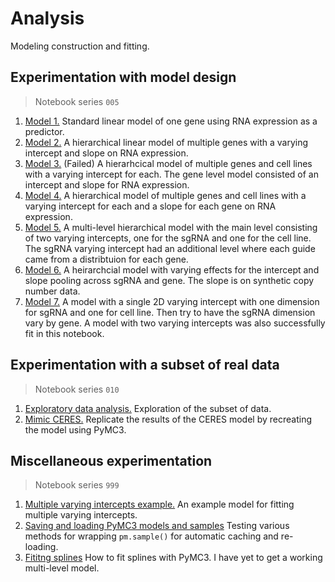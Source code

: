 # Analysis

Modeling construction and fitting.

## Experimentation with model design

> Notebook series `005`

1. [Model 1.](005_005_model-experimentation-m1.md) Standard linear model of one gene using RNA expression as a predictor.
2. [Model 2.](005_007_model-experimentation-m2.md) A hierarchical linear model of multiple genes with a varying intercept and slope on RNA expression.
3. [Model 3.](005_009_model-experimentation-m3.md) (Failed) A hierarhcical model of multiple genes and cell lines with a varying intercept for each. The gene level model consisted of an intercept and slope for RNA expression.
4. [Model 4.](005_011_model-experimentation-m4.md) A hierarchical model of multiple genes and cell lines with a varying intercept for each and a slope for each gene on RNA expression.
5. [Model 5.](005_013_model-experimentation-m5.md) A multi-level hierarchical model with the main level consisting of two varying intercepts, one for the sgRNA and one for the cell line. The sgRNA varying intercept had an additional level where each guide came from a distribtuion for each gene.
6. [Model 6.](005_015_model-experimentation-m6.md) A heirarchcial model with varying effects for the intercept and slope pooling across sgRNA and gene. The slope is on synthetic copy number data.
7. [Model 7.](005_017_model-experimentation-m7.md) A model with a single 2D varying intercept with one dimension for sgRNA and one for cell line. Then try to have the sgRNA dimension vary by gene. A model with two varying intercepts was also successfully fit in this notebook.

## Experimentation with a subset of real data

> Notebook series `010`

1. [Exploratory data analysis.](010_005_exploratory-data-analysis.md) Exploration of the subset of data.
2. [Mimic CERES.](010_010_ceres-replicate.md) Replicate the results of the CERES model by recreating the model using PyMC3.

## Miscellaneous experimentation

> Notebook series `999`

1. [Multiple varying intercepts example.](999_005_experimentation.md) An example model for fitting multiple varying intercepts.
2. [Saving and loading PyMC3 models and samples](999_010_saving-and-loading-models.md) Testing various methods for wrapping `pm.sample()` for automatic caching and re-loading.
3. [Fititng splines](999_015_splines-in-pymc3.md) How to fit splines with PyMC3. I have yet to get a working multi-level model.
